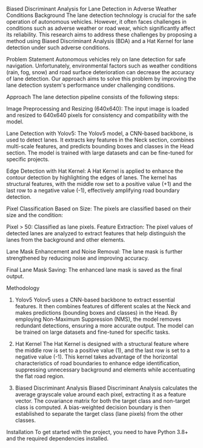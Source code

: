 Biased Discriminant Analysis for Lane Detection in Adverse Weather Conditions
Background
The lane detection technology is crucial for the safe operation of autonomous vehicles. However, it often faces challenges in conditions such as adverse weather or road wear, which significantly affect its reliability. This research aims to address these challenges by proposing a method using Biased Discriminant Analysis (BDA) and a Hat Kernel for lane detection under such adverse conditions.

Problem Statement
Autonomous vehicles rely on lane detection for safe navigation. Unfortunately, environmental factors such as weather conditions (rain, fog, snow) and road surface deterioration can decrease the accuracy of lane detection. Our approach aims to solve this problem by improving the lane detection system's performance under challenging conditions.

Approach
The lane detection pipeline consists of the following steps:

Image Preprocessing and Resizing (640x640): The input image is loaded and resized to 640x640 pixels for consistency and compatibility with the model.

Lane Detection with Yolov5: The Yolov5 model, a CNN-based backbone, is used to detect lanes. It extracts key features in the Neck section, combines multi-scale features, and predicts bounding boxes and classes in the Head section. The model is trained with large datasets and can be fine-tuned for specific projects.

Edge Detection with Hat Kernel: A Hat Kernel is applied to enhance the contour detection by highlighting the edges of lanes. The kernel has structural features, with the middle row set to a positive value (+1) and the last row to a negative value (-1), effectively amplifying road boundary detection.

Pixel Classification Based on Size: The pixels are classified based on their size and the condition:

Pixel > 50: Classified as lane pixels.
Feature Extraction: The pixel values of detected lanes are analyzed to extract features that help distinguish the lanes from the background and other elements.

Lane Mask Enhancement and Noise Removal: The lane mask is further strengthened by reducing noise and improving accuracy.

Final Lane Mask Saving: The enhanced lane mask is saved as the final output.

Methodology
1. Yolov5
Yolov5 uses a CNN-based backbone to extract essential features. It then combines features of different scales at the Neck and makes predictions (bounding boxes and classes) in the Head. By employing Non-Maximum Suppression (NMS), the model removes redundant detections, ensuring a more accurate output. The model can be trained on large datasets and fine-tuned for specific tasks.

2. Hat Kernel
The Hat Kernel is designed with a structural feature where the middle row is set to a positive value (1), and the last row is set to a negative value (-1). This kernel takes advantage of the horizontal characteristics of road boundaries to enhance edge identification, suppressing unnecessary background and elements while accentuating the flat road region.

3. Biased Discriminant Analysis
Biased Discriminant Analysis calculates the average grayscale value around each pixel, extracting it as a feature vector. The covariance matrix for both the target class and non-target class is computed. A bias-weighted decision boundary is then established to separate the target class (lane pixels) from the other classes.

Installation
To get started with the project, you need to have Python 3.8+ and the required dependencies installed.


